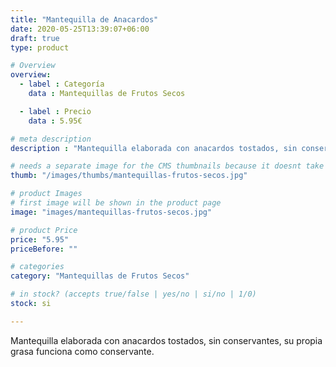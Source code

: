 ```yaml
---
title: "Mantequilla de Anacardos"
date: 2020-05-25T13:39:07+06:00
draft: true
type: product

# Overview
overview:
  - label : Categoría
    data : Mantequillas de Frutos Secos

  - label : Precio
    data : 5.95€

# meta description
description : "Mantequilla elaborada con anacardos tostados, sin conservantes, su propia grasa funciona como conservante."

# needs a separate image for the CMS thumbnails because it doesnt take arrays (slideshow images)
thumb: "/images/thumbs/mantequillas-frutos-secos.jpg"

# product Images
# first image will be shown in the product page
image: "images/mantequillas-frutos-secos.jpg"

# product Price
price: "5.95"
priceBefore: ""

# categories
category: "Mantequillas de Frutos Secos"

# in stock? (accepts true/false | yes/no | si/no | 1/0)
stock: si

---
```

Mantequilla elaborada con anacardos tostados, sin conservantes, su propia grasa funciona como conservante.
